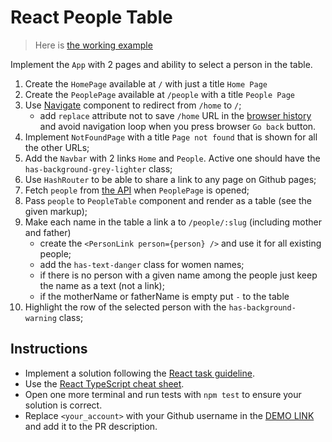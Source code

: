   # React People Table

  > Here is [the working example](https://mate-academy.github.io/react_people-table-basics/)

  Implement the `App` with 2 pages and ability to select a person in the table.

  1. Create the `HomePage` available at `/` with just a title `Home Page`
  1. Create the `PeoplePage` available at `/people` with a title `People Page`
  1. Use [Navigate](https://reactrouter.com/docs/en/v6/components/navigate) component to redirect from `/home` to `/`;
      - add `replace` attribute not to save `/home` URL in the [browser history](https://reactrouter.com/en/main/start/tutorial#managing-the-history-stack) and avoid navigation loop when you press browser `Go back` button.
  1. Implement `NotFoundPage` with a title `Page not found` that is shown for all the other URLs;
  1. Add the `Navbar` with 2 links `Home` and `People`. Active one should have the `has-background-grey-lighter` class;
  1. Use `HashRouter` to be able to share a link to any page on Github pages;
  1. Fetch `people` from [the API](https://mate-academy.github.io/react_people-table/api/people.json) when `PeoplePage` is opened;
  1. Pass `people` to `PeopleTable` component and render as a table (see the given markup);
  1. Make each name in the table a link a to `/people/:slug` (including mother and father)
      - create the `<PersonLink person={person} />` and use it for all existing people;
      - add the `has-text-danger` class for women names;
      - if there is no person with a given name among the people just keep the name as a text (not a link);
      - if the motherName or fatherName is empty put `-` to the table
  1. Highlight the row of the selected person with the `has-background-warning` class;

  ## Instructions

  - Implement a solution following the [React task guideline](https://github.com/mate-academy/react_task-guideline#react-tasks-guideline).
  - Use the [React TypeScript cheat sheet](https://mate-academy.github.io/fe-program/js/extra/react-typescript).
  - Open one more terminal and run tests with `npm test` to ensure your solution is correct.
  - Replace `<your_account>` with your Github username in the [DEMO LINK](https://AndrzejPec.github.io/react_people-table-basics/) and add it to the PR description.
